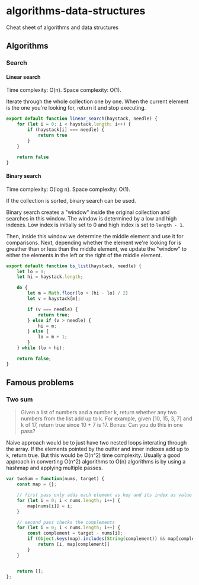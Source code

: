 # algorithms-data-structures
Cheat sheet of algorithms and data structures

## Algorithms

### Search

#### Linear search
Time complexity: O(n).
Space complexity: O(1).

Iterate through the whole collection one by one. When the current element is the one you're looking for, return it and stop executing.
```js
export default function linear_search(haystack, needle) {
    for (let i = 0; i < haystack.length; i++) {
        if (haystack[i] === needle) {
            return true
        }
    }

    return false
}

```

#### Binary search
Time complexity: O(log n).
Space complexity: O(1).

If the collection is sorted, binary search can be used.

Binary search creates a "window" inside the original collection and searches in this window. The window is determined by a low and high indexes. Low index is initially set to 0 and high index is set to `length - 1`.

Then, inside this window we determine the middle element and use it for comparisons. Next, depending whether the element we're looking for is greather than or less than the middle element, we update the "window" to either the elements in the left or the right of the middle element.
```js
export default function bs_list(haystack, needle) {
    let lo = 0;
    let hi = haystack.length;

    do {
        let m = Math.floor(lo + (hi - lo) / 2)
        let v = haystack[m];

        if (v === needle) {
            return true;
        } else if (v > needle) {
            hi = m;
        } else {
            lo = m + 1;
        }
    } while (lo < hi);

    return false;
}

```

## Famous problems

### Two sum
> Given a list of numbers and a number k, return whether any two numbers from the list add up to k. For example, given [10, 15, 3, 7] and k of 17, return true since 10 + 7 is 17. Bonus: Can you do this in one pass?

Naive approach would be to just have two nested loops interating through the array. If the elements pointed by the outter and inner indexes add up to `k`, return true. But this would be O(n^2) time complexity. Usually a good approach in converting O(n^2) algorithms to O(n) algorithms is by using a hashmap and applying multiple passes.

```js
var twoSum = function(nums, target) {
    const map = {};

    // first pass only adds each element as key and its index as value
    for (let i = 0; i < nums.length; i++) {
        map[nums[i]] = i;
    }

    // second pass checks the complements
    for (let i = 0; i < nums.length; i++) {
        const complement = target - nums[i];
        if (Object.keys(map).includes(String(complement)) && map[complement] !== i) {
            return [i, map[complement]]
        }
    }


    return [];
};
```

